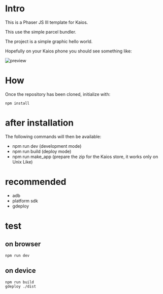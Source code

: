 # Intro
This is a Phaser JS III template for Kaios.

This use the simple parcel bundler.

The project is a simple graphic hello world.

Hopefully on your Kaios phone you should see something like:

![preview](http://michelangelo.altervista.org/assets/preview.png)

# How
Once the repository has been cloned, initialize with:

    npm install

# after installation
The following commands will then be available:
* npm run dev (development mode)
* npm run build (deploy mode)
* npm run make_app (prepare the zip for the Kaios store, it works only on Unix Like)

# recommended
* adb
* platform sdk
* gdeploy

# test

## on browser

    npm run dev

## on device

    npm run build
    gdeploy ./dist
